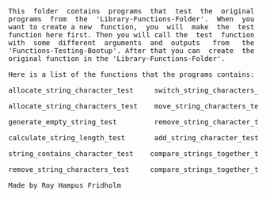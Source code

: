 
<pre>
This  folder  contains  programs  that  test  the  original
programs  from  the  'Library-Functions-Folder'.  When  you
want to create a new  function,  you  will  make  the  test
function here first. Then you will call the  test  function
with  some  different  arguments  and  outputs   from   the
'Functions-Testing-Bootup'. After that you can  create  the
original function in the 'Library-Functions-Folder'.

Here is a list of the functions that the programs contains:

allocate_string_character_test     switch_string_characters_test

allocate_string_characters_test    move_string_characters_test

generate_empty_string_test         remove_string_character_test

calculate_string_length_test       add_string_character_test

string_contains_character_test    compare_strings_together_test

remove_string_characters_test     compare_strings_together_test

Made by Roy Hampus Fridholm
</pre>
